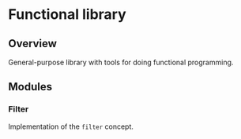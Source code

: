 # Functional library

## Overview

General-purpose library with tools for doing functional programming.

## Modules

### Filter

Implementation of the `filter` concept.
